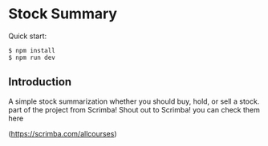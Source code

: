 # Stock Summary

Quick start:

```
$ npm install 
$ npm run dev
````

## Introduction
A simple stock summarization whether you should buy, hold, or sell a stock. part of the project from Scrimba! Shout out to Scrimba!
you can check them here

(https://scrimba.com/allcourses)



